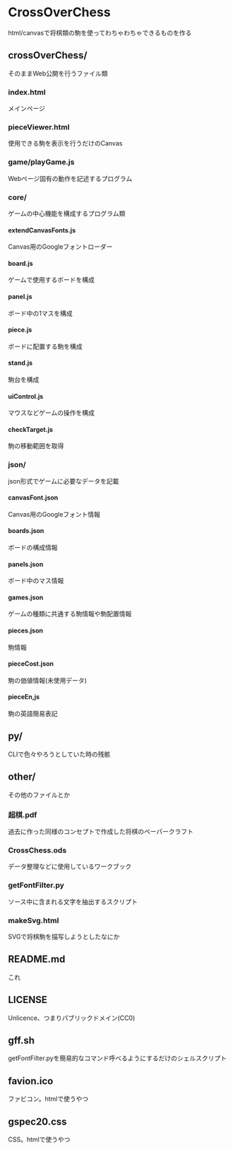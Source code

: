 # CrossOverChess
html/canvasで将棋類の駒を使ってわちゃわちゃできるものを作る

## crossOverChess/
そのままWeb公開を行うファイル類

### index.html
メインページ

### pieceViewer.html
使用できる駒を表示を行うだけのCanvas

### game/playGame.js
Webページ固有の動作を記述するプログラム

### core/
ゲームの中心機能を構成するプログラム類

#### extendCanvasFonts.js
Canvas用のGoogleフォントローダー

#### board.js
ゲームで使用するボードを構成

#### panel.js
ボード中の1マスを構成

#### piece.js
ボードに配置する駒を構成

#### stand.js
駒台を構成

#### uiControl.js
マウスなどゲームの操作を構成

#### checkTarget.js
駒の移動範囲を取得

### json/
json形式でゲームに必要なデータを記載

#### canvasFont.json
Canvas用のGoogleフォント情報

#### boards.json
ボードの構成情報

#### panels.json
ボード中のマス情報

#### games.json
ゲームの種類に共通する駒情報や駒配置情報

#### pieces.json
駒情報

#### pieceCost.json
駒の価値情報(未使用データ)

#### pieceEn,js
駒の英語簡易表記

## py/
CLIで色々やろうとしていた時の残骸

## other/
その他のファイルとか

### 超棋.pdf
過去に作った同様のコンセプトで作成した将棋のペーパークラフト

### CrossChess.ods
データ整理などに使用しているワークブック

### getFontFilter.py
ソース中に含まれる文字を抽出するスクリプト

### makeSvg.html
SVGで将棋駒を描写しようとしたなにか

## README.md
これ

## LICENSE
Unlicence、つまりパブリックドメイン(CC0)

## gff.sh
getFontFilter.pyを簡易的なコマンド呼べるようにするだけのシェルスクリプト

## favion.ico
ファビコン。htmlで使うやつ

## gspec20.css
CSS。htmlで使うやつ
